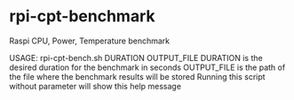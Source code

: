 # rpi-cpt-benchmark
Raspi CPU, Power, Temperature benchmark

USAGE: rpi-cpt-bench.sh DURATION OUTPUT_FILE
DURATION is the desired duration for the benchmark in seconds
OUTPUT_FILE is the path of the file where the benchmark results will be stored
Running this script without parameter will show this help message
